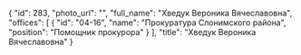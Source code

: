 {
    "id": 283,
    "photo_url": "",
    "full_name": "Хведук Вероника Вячеславовна",
    "offices": [
        {
            "id": "04-16",
            "name": "Прокуратура Слонимского района",
            "position": "Помощник прокурора"
        }
    ],
    "title": "Хведук Вероника Вячеславовна"
}